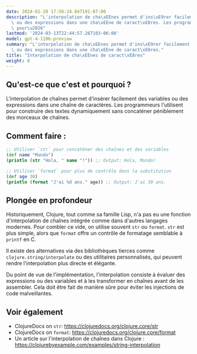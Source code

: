 ```yaml
---
date: 2024-01-20 17:50:24.847191-07:00
description: "L'interpolation de cha\xEEnes permet d'ins\xE9rer facilement des variables\
  \ ou des expressions dans une cha\xEEne de caract\xE8res. Les programmeurs l'utilisent\
  \ pour\u2026"
lastmod: '2024-03-13T22:44:57.267103-06:00'
model: gpt-4-1106-preview
summary: "L'interpolation de cha\xEEnes permet d'ins\xE9rer facilement des variables\
  \ ou des expressions dans une cha\xEEne de caract\xE8res."
title: "Interpolation de cha\xEEnes de caract\xE8res"
weight: 8
---
```


## Qu'est-ce que c'est et pourquoi ?

L'interpolation de chaînes permet d'insérer facilement des variables ou des expressions dans une chaîne de caractères. Les programmeurs l'utilisent pour construire des textes dynamiquement sans concaténer péniblement des morceaux de chaînes.

## Comment faire :

```Clojure
;; Utiliser `str` pour concaténer des chaînes et des variables
(def name "Mundo")
(println (str "Hola, " name "!")) ;; Output: Hola, Mundo!

;; Utiliser `format` pour plus de contrôle dans la substitution
(def age 30)
(println (format "J'ai %d ans." age)) ;; Output: J'ai 30 ans.
```

## Plongée en profondeur

Historiquement, Clojure, tout comme sa famille Lisp, n'a pas eu une fonction d'interpolation de chaînes intégrée comme dans d'autres langages modernes. Pour combler ce vide, on utilise souvent `str` ou `format`. `str` est plus simple, alors que `format` offre un contrôle de formatage semblable à `printf` en C.

Il existe des alternatives via des bibliothèques tierces comme `clojure.string/interpolate` ou des utilitaires personnalisés, qui peuvent rendre l'interpolation plus directe et élégante.

Du point de vue de l'implémentation, l'interpolation consiste à évaluer des expressions ou des variables et à les transformer en chaînes avant de les assembler. Cela doit être fait de manière sûre pour éviter les injections de code malveillantes.

## Voir également

- ClojureDocs on `str`: https://clojuredocs.org/clojure.core/str
- ClojureDocs on `format`: https://clojuredocs.org/clojure.core/format
- Un article sur l'interpolation de chaînes dans Clojure : https://clojurebyexample.com/examples/string-interpolation
